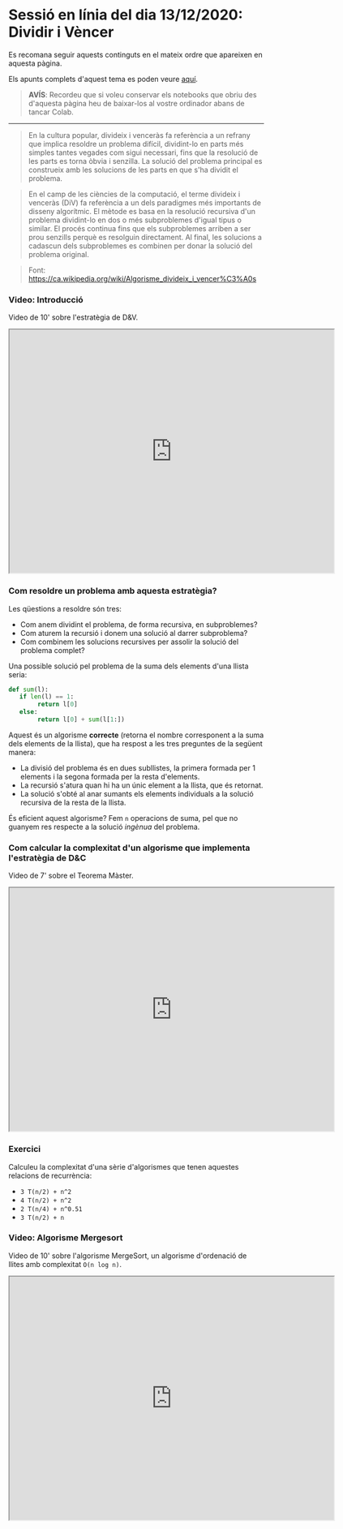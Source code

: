# Sessió en línia del dia 13/12/2020: Dividir i Vèncer

Es recomana seguir aquests continguts en el mateix ordre que apareixen en aquesta pàgina.

Els apunts complets d'aquest tema es poden veure [aquí](https://algorismica2020.github.io/slides/dividir.html). 

> **AVÍS**: Recordeu que si voleu conservar els notebooks que obriu des d'aquesta pàgina heu de baixar-los al vostre ordinador abans de tancar Colab.


---

> En la cultura popular, divideix i venceràs fa referència a un refrany que implica resoldre un problema difícil, dividint-lo en parts més simples tantes vegades com sigui necessari, fins que la resolució de les parts es torna òbvia i senzilla. La solució del problema principal es construeix amb les solucions de les parts en que s'ha dividit el problema.

> En el camp de les ciències de la computació, el terme divideix i venceràs (DiV) fa referència a un dels paradigmes més importants de disseny algorítmic. El mètode es basa en la resolució recursiva d'un problema dividint-lo en dos o més subproblemes d'igual tipus o similar. El procés continua fins que els subproblemes arriben a ser prou senzills perquè es resolguin directament. Al final, les solucions a cadascun dels subproblemes es combinen per donar la solució del problema original.

> Font: https://ca.wikipedia.org/wiki/Algorisme_divideix_i_vencer%C3%A0s

### Video: Introducció

Video de 10' sobre l'estratègia de D&V.

<iframe src="https://drive.google.com/file/d/15MczHDPJgylXbh1p5K5UkUthgu0gRyTZ/preview" width="640" height="480"></iframe>

### Com resoldre un problema amb aquesta estratègia?

Les qüestions a resoldre són tres:
+ Com anem dividint el problema, de forma recursiva, en subproblemes?
+ Com aturem la recursió i donem una solució al darrer subproblema?
+ Com combinem les solucions recursives per assolir la solució del problema complet?

Una possible solució pel problema de la suma dels elements d'una llista seria:

```python
def sum(l):
   if len(l) == 1:
        return l[0]
   else:
        return l[0] + sum(l[1:])
```

Aquest és un algorisme **correcte** (retorna el nombre corresponent a la suma dels elements de la llista), que ha respost a les tres preguntes de la següent manera:

+ La divisió del problema és en dues subllistes, la primera formada per 1 elements i la segona formada per la resta d'elements.
+ La recursió s'atura quan hi ha un únic element a la llista, que és retornat.
+ La solució s'obté al anar sumants els elements individuals a la solució recursiva de la resta de la llista.

És eficient aquest algorisme? Fem `n` operacions de suma, pel que no guanyem res respecte a la solució *ingènua* del problema.

### Com calcular la complexitat d'un algorisme que implementa l'estratègia de D&C

Video de 7' sobre el Teorema Màster.

<iframe src="https://drive.google.com/file/d/1pL0jhQIID0wUYWrK7DOYbvcEF5Uun3_1/preview" width="640" height="480"></iframe>

### Exercici

Calculeu la complexitat d'una sèrie d'algorismes que tenen aquestes relacions de recurrència:

+ `3 T(n/2) + n^2`
+ `4 T(n/2) + n^2`
+ `2 T(n/4) + n^0.51`
+ `3 T(n/2) + n`

### Video: Algorisme Mergesort

Video de 10' sobre l'algorisme MergeSort, un algorisme d'ordenació de llites amb complexitat `O(n log n)`.

<iframe src="https://drive.google.com/file/d/1jVpXCr1VVunRujjsJyzwnsXQHC5FFMmc/preview" width="640" height="480"></iframe>





